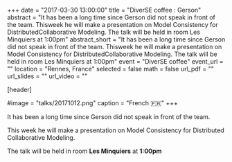 +++
date = "2017-03-30 13:00:00"
title = "DiverSE coffee : Gerson"
abstract = "It has been a long time since Gerson did not speak in front of the team. Thisweek he will make a presentation on Model Consistency for DistributedCollaborative Modeling. The talk will be held in room Les Minquiers at 1:00pm"
abstract_short = "It has been a long time since Gerson did not speak in front of the team. Thisweek he will make a presentation on Model Consistency for DistributedCollaborative Modeling. The talk will be held in room Les Minquiers at 1:00pm"
event = "DiverSE coffee"
event_url = ""
location = "Rennes, France"
selected = false
math = false
url_pdf = ""
url_slides = ""
url_video = ""


[header]

#image = "talks/20171012.png"
caption = "French :fr:"
+++


It has been a long time since Gerson did not speak in front of the team.

This week he will make a presentation on Model Consistency for Distributed Collaborative Modeling.

The talk will be held in room <strong>Les Minquiers</strong> at <strong>1:00pm</strong>
